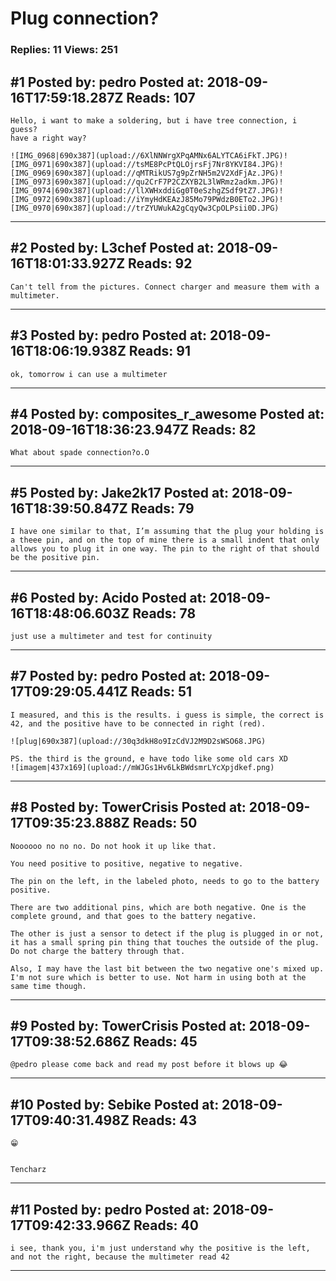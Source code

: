 # Plug connection?

### Replies: 11 Views: 251

## \#1 Posted by: pedro Posted at: 2018-09-16T17:59:18.287Z Reads: 107

```
Hello, i want to make a soldering, but i have tree connection, i guess?
have a right way?

![IMG_0968|690x387](upload://6XlNNWrgXPqAMNx6ALYTCA6iFkT.JPG)![IMG_0971|690x387](upload://tsME8PcPtQLOjrsFj7Nr8YKVI84.JPG)![IMG_0969|690x387](upload://qMTRikUS7g9pZrNH5m2V2XdFjAz.JPG)![IMG_0973|690x387](upload://qu2CrF7P2CZXYB2L3lWRmz2adkm.JPG)![IMG_0974|690x387](upload://llXWHxddiGg0T0eSzhgZSdf9tZ7.JPG)![IMG_0972|690x387](upload://iYmyHdKEAzJ85Mo79PWdzB0ETo2.JPG)![IMG_0970|690x387](upload://trZYUWukA2gCqyQw3CpOLPsii0D.JPG)
```

---
## \#2 Posted by: L3chef Posted at: 2018-09-16T18:01:33.927Z Reads: 92

```
Can't tell from the pictures. Connect charger and measure them with a multimeter.
```

---
## \#3 Posted by: pedro Posted at: 2018-09-16T18:06:19.938Z Reads: 91

```
ok, tomorrow i can use a multimeter
```

---
## \#4 Posted by: composites_r_awesome Posted at: 2018-09-16T18:36:23.947Z Reads: 82

```
What about spade connection?o.O
```

---
## \#5 Posted by: Jake2k17 Posted at: 2018-09-16T18:39:50.847Z Reads: 79

```
I have one similar to that, I’m assuming that the plug your holding is a theee pin, and on the top of mine there is a small indent that only allows you to plug it in one way. The pin to the right of that should be the positive pin.
```

---
## \#6 Posted by: Acido Posted at: 2018-09-16T18:48:06.603Z Reads: 78

```
just use a multimeter and test for continuity
```

---
## \#7 Posted by: pedro Posted at: 2018-09-17T09:29:05.441Z Reads: 51

```
I measured, and this is the results. i guess is simple, the correct is 42, and the positive have to be connected in right (red).

![plug|690x387](upload://30q3dkH8o9IzCdVJ2M9D2sWSO68.JPG)

PS. the third is the ground, e have todo like some old cars XD
![imagem|437x169](upload://mWJGs1Hv6LkBWdsmrLYcXpjdkef.png)
```

---
## \#8 Posted by: TowerCrisis Posted at: 2018-09-17T09:35:23.888Z Reads: 50

```
Noooooo no no no. Do not hook it up like that.

You need positive to positive, negative to negative.

The pin on the left, in the labeled photo, needs to go to the battery positive.

There are two additional pins, which are both negative. One is the complete ground, and that goes to the battery negative. 

The other is just a sensor to detect if the plug is plugged in or not, it has a small spring pin thing that touches the outside of the plug. Do not charge the battery through that.

Also, I may have the last bit between the two negative one's mixed up. I'm not sure which is better to use. Not harm in using both at the same time though.
```

---
## \#9 Posted by: TowerCrisis Posted at: 2018-09-17T09:38:52.686Z Reads: 45

```
@pedro please come back and read my post before it blows up 😂
```

---
## \#10 Posted by: Sebike Posted at: 2018-09-17T09:40:31.498Z Reads: 43

```
😁


Tencharz
```

---
## \#11 Posted by: pedro Posted at: 2018-09-17T09:42:33.966Z Reads: 40

```
i see, thank you, i'm just understand why the positive is the left, and not the right, because the multimeter read 42
```

---
